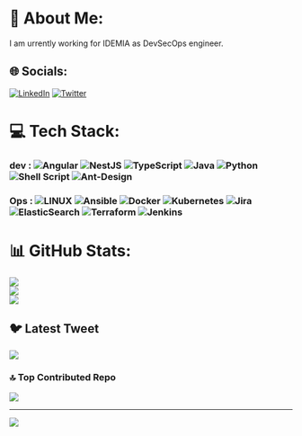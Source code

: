 # 💫 About Me:
I am urrently working for IDEMIA as DevSecOps engineer.


## 🌐 Socials:
[![LinkedIn](https://img.shields.io/badge/LinkedIn-%230077B5.svg?logo=linkedin&logoColor=white)](https://linkedin.com/in/loic-verniere) [![Twitter](https://img.shields.io/badge/Twitter-%231DA1F2.svg?logo=Twitter&logoColor=white)](https://twitter.com/loiiicv) 

# 💻 Tech Stack:
### dev : ![Angular](https://img.shields.io/badge/angular-%23DD0031.svg?style=for-the-badge&logo=angular&logoColor=white) ![NestJS](https://img.shields.io/badge/nestjs-%23E0234E.svg?style=for-the-badge&logo=nestjs&logoColor=white) ![TypeScript](https://img.shields.io/badge/typescript-%23007ACC.svg?style=for-the-badge&logo=typescript&logoColor=white) ![Java](https://img.shields.io/badge/java-%23ED8B00.svg?style=for-the-badge&logo=java&logoColor=white) ![Python](https://img.shields.io/badge/python-3670A0?style=for-the-badge&logo=python&logoColor=ffdd54) ![Shell Script](https://img.shields.io/badge/shell_script-%23121011.svg?style=for-the-badge&logo=gnu-bash&logoColor=white) ![Ant-Design](https://img.shields.io/badge/-AntDesign-%230170FE?style=for-the-badge&logo=ant-design&logoColor=white) 

### Ops : ![LINUX](https://img.shields.io/badge/Linux-FCC624?style=for-the-badge&logo=linux&logoColor=black) ![Ansible](https://img.shields.io/badge/ansible-%231A1918.svg?style=for-the-badge&logo=ansible&logoColor=white) ![Docker](https://img.shields.io/badge/docker-%230db7ed.svg?style=for-the-badge&logo=docker&logoColor=white) ![Kubernetes](https://img.shields.io/badge/kubernetes-%23326ce5.svg?style=for-the-badge&logo=kubernetes&logoColor=white) ![Jira](https://img.shields.io/badge/jira-%230A0FFF.svg?style=for-the-badge&logo=jira&logoColor=white) ![ElasticSearch](https://img.shields.io/badge/-ElasticSearch-005571?style=for-the-badge&logo=elasticsearch) ![Terraform](https://img.shields.io/badge/terraform-%235835CC.svg?style=for-the-badge&logo=terraform&logoColor=white) ![Jenkins](https://img.shields.io/badge/jenkins-%232C5263.svg?style=for-the-badge&logo=jenkins&logoColor=white) 

# 📊 GitHub Stats:
![](https://github-readme-stats.vercel.app/api?username=VERNIERELoic&theme=onedark&hide_border=false&include_all_commits=true&count_private=true)<br/>
![](https://github-readme-streak-stats.herokuapp.com/?user=VERNIERELoic&theme=onedark&hide_border=false)<br/>
![](https://github-readme-stats.vercel.app/api/top-langs/?username=VERNIERELoic&theme=onedark&hide_border=false&include_all_commits=true&count_private=true&layout=compact)

## 🐦 Latest Tweet
[![](https://gtce.itsvg.in/api?username=loiiicv)](https://github.com/VishwaGauravIn/github-twitter-card-embed)

### 🔝 Top Contributed Repo
![](https://github-contributor-stats.vercel.app/api?username=VERNIERELoic&limit=5&theme=dark&combine_all_yearly_contributions=true)

---
[![](https://visitcount.itsvg.in/api?id=VERNIERELoic&icon=0&color=0)](https://visitcount.itsvg.in)

<!-- Proudly created with GPRM ( https://gprm.itsvg.in ) -->
